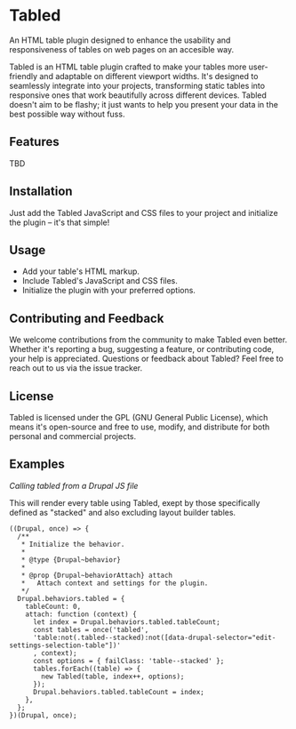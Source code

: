 # Tabled
An HTML table plugin designed to enhance the usability and responsiveness of tables on web pages on an accesible way.

Tabled is an HTML table plugin crafted to make your tables more user-friendly and adaptable on different viewport widths. It's designed to seamlessly integrate into your projects, transforming static tables into responsive ones that work beautifully across different devices. Tabled doesn't aim to be flashy; it just wants to help you present your data in the best possible way without fuss.

## Features

TBD

## Installation
Just add the Tabled JavaScript and CSS files to your project and initialize the plugin – it's that simple!

## Usage

- Add your table's HTML markup.
- Include Tabled's JavaScript and CSS files.
- Initialize the plugin with your preferred options.

## Contributing and Feedback
We welcome contributions from the community to make Tabled even better. Whether it's reporting a bug, suggesting a feature, or contributing code, your help is appreciated.
Questions or feedback about Tabled? Feel free to reach out to us via the issue tracker.

## License
Tabled is licensed under the GPL (GNU General Public License), which means it's open-source and free to use, modify, and distribute for both personal and commercial projects.

## Examples

*Calling tabled from a Drupal JS file*

This will render every table using Tabled, exept by those specifically defined as "stacked" and also excluding layout builder tables.

```
((Drupal, once) => {
  /**
   * Initialize the behavior.
   *
   * @type {Drupal~behavior}
   *
   * @prop {Drupal~behaviorAttach} attach
   *   Attach context and settings for the plugin.
   */
  Drupal.behaviors.tabled = {
    tableCount: 0,
    attach: function (context) {
      let index = Drupal.behaviors.tabled.tableCount;
      const tables = once('tabled',
      'table:not(.tabled--stacked):not([data-drupal-selector="edit-settings-selection-table"])'
      , context);
      const options = { failClass: 'table--stacked' };
      tables.forEach((table) => {
      	new Tabled(table, index++, options);
      });
      Drupal.behaviors.tabled.tableCount = index;
    },
  };
})(Drupal, once);
```
